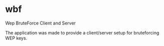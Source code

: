 wbf
===

Wep BruteForce Client and Server

The application was made to provide a client/server setup for bruteforcing WEP keys.
